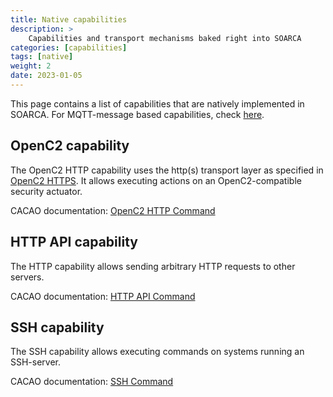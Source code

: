 ```yaml
---
title: Native capabilities
description: >
    Capabilities and transport mechanisms baked right into SOARCA
categories: [capabilities]
tags: [native]
weight: 2
date: 2023-01-05
---
```


This page contains a list of capabilities that are natively implemented in SOARCA. For MQTT-message based capabilities, check [here](/docs/soarca-extensions/).

## OpenC2 capability

The OpenC2 HTTP capability uses the http(s) transport layer as specified in [OpenC2 HTTPS](https://docs.oasis-open.org/openc2/open-impl-https/v1.0/open-impl-https-v1.0.html). It allows executing actions on an OpenC2-compatible security actuator.

CACAO documentation: [OpenC2 HTTP Command](https://docs.oasis-open.org/cacao/security-playbooks/v2.0/cs01/security-playbooks-v2.0-cs01.html#_Toc152256498)

## HTTP API capability

The HTTP capability allows sending arbitrary HTTP requests to other servers.

CACAO documentation: [HTTP API Command](https://docs.oasis-open.org/cacao/security-playbooks/v2.0/cs01/security-playbooks-v2.0-cs01.html#_Toc152256495)

## SSH capability

The SSH capability allows executing commands on systems running an SSH-server.

CACAO documentation: [SSH Command](https://docs.oasis-open.org/cacao/security-playbooks/v2.0/cs01/security-playbooks-v2.0-cs01.html#_Toc152256500)